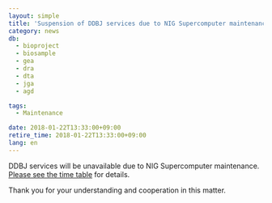```yaml
---
layout: simple
title: 'Suspension of DDBJ services due to NIG Supercomputer maintenance (Jan. 30 – Jan. 31)'
category: news
db:
  - bioproject
  - biosample
  - gea
  - dra
  - dta
  - jga
  - agd

tags:
  - Maintenance

date: 2018-01-22T13:33:00+09:00
retire_time: 2018-01-22T13:33:00+09:00
lang: en
---
```


<p>DDBJ services will be unavailable due to NIG Supercomputer maintenance. <a href="/news/en/2018-01-22-e.html">Please see the time table</a> for details.</p>

<p>Thank you for your understanding and cooperation in this matter.</p>
